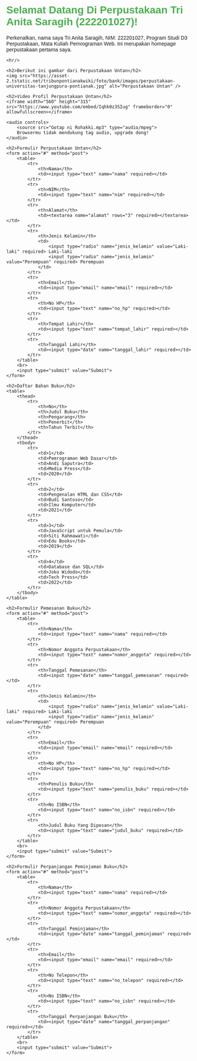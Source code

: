 <!DOCTYPE html>
<html lang="id">
<head>
    <meta charset="UTF-8">
    <meta name="viewport" content="width=device-width, initial-scale=1.0">
    <title>Perpustakaan Tri Anita Saragih</title>
    <style> 
        body {
            font-family: Arial, sans-serif;
            margin: 20px;
        }
        h1 {
            color: #4CAF50;
        }
        table {
            width: 100%;
            border-collapse: collapse;
            margin-top: 20px;
        }
        th, td {
            border: 1px solid #ddd;
            padding: 8px;
            text-align: left;
        }
        th {
            background-color: #4CAF50;
            color: white;
        }
        tr:nth-child(even) {
            background-color: #f2f2f2;
        }
    </style>
</head>
<body>
    <h1>Selamat Datang Di Perpustakaan Tri Anita Saragih (222201027)!</h1>
    <p>Perkenalkan, nama saya Tri Anita Saragih, NIM: 222201027, Program Studi D3 Perpustakaan, Mata Kuliah Pemrograman Web. Ini merupakan homepage perpustakaan pertama saya.</p>

    <hr/>

    <h2>Berikut ini gambar dari Perpustakaan Untan</h2>
    <img src="https://asset-2.tstatic.net/tribunpontianakwiki/foto/bank/images/perpustakaan-universitas-tanjungpura-pontianak.jpg" alt="Perpustakaan Untan" />

    <h2>Video Profil Perpustakaan Untan</h2>
    <iframe width="560" height="315" src="https://www.youtube.com/embed/Iqhk0z3SIug" frameborder="0" allowfullscreen></iframe>
    
    <audio controls>
        <source src="Gotap ni Rohakki.mp3" type="audio/mpeg">
        Browsermu tidak mendukung tag audio, upgrade dong!
    </audio>

    <h2>Formulir Perpustakaan Untan</h2>
    <form action="#" method="post">
        <table>
            <tr>
                <th>Nama</th>
                <td><input type="text" name="nama" required></td>
            </tr>
            <tr>
                <th>NIM</th>
                <td><input type="text" name="nim" required></td>
            </tr>
            <tr>
                <th>Alamat</th>
                <td><textarea name="alamat" rows="3" required></textarea></td>
            </tr>
            <tr>
                <th>Jenis Kelamin</th>
                <td>
                    <input type="radio" name="jenis_kelamin" value="Laki-laki" required> Laki-laki
                    <input type="radio" name="jenis_kelamin" value="Perempuan" required> Perempuan
                </td>
            </tr>
            <tr>
                <th>Email</th>
                <td><input type="email" name="email" required></td>
            </tr>
            <tr>
                <th>No HP</th>
                <td><input type="text" name="no_hp" required></td>
            </tr>
            <tr>
                <th>Tempat Lahir</th>
                <td><input type="text" name="tempat_lahir" required></td>
            </tr>
            <tr>
                <th>Tanggal Lahir</th>
                <td><input type="date" name="tanggal_lahir" required></td>
            </tr>
        </table>
        <br>
        <input type="submit" value="Submit">
    </form>

    <h2>Daftar Bahan Buku</h2>
    <table>
        <thead>
            <tr>
                <th>No</th>
                <th>Judul Buku</th>
                <th>Pengarang</th>
                <th>Penerbit</th>
                <th>Tahun Terbit</th>
            </tr>
        </thead>
        <tbody>
            <tr>
                <td>1</td>
                <td>Pemrograman Web Dasar</td>
                <td>Andi Saputra</td>
                <td>Media Press</td>
                <td>2020</td>
            </tr>
            <tr>
                <td>2</td>
                <td>Pengenalan HTML dan CSS</td>
                <td>Budi Santoso</td>
                <td>Ilmu Komputer</td>
                <td>2021</td>
            </tr>
            <tr>
                <td>3</td>
                <td>JavaScript untuk Pemula</td>
                <td>Siti Rahmawati</td>
                <td>Edu Books</td>
                <td>2019</td>
            </tr>
            <tr>
                <td>4</td>
                <td>Database dan SQL</td>
                <td>Joko Widodo</td>
                <td>Tech Press</td>
                <td>2022</td>
            </tr>
        </tbody>
    </table>

    <h2>Formulir Pemesanan Buku</h2>
    <form action="#" method="post">
        <table>
            <tr>
                <th>Nama</th>
                <td><input type="text" name="nama" required></td>
            </tr>
            <tr>
                <th>Nomor Anggota Perpustakaan</th>
                <td><input type="text" name="nomor_anggota" required></td>
            </tr>
            <tr>
                <th>Tanggal Pemesanan</th>
                <td><input type="date" name="tanggal_pemesanan" required></td>
            </tr>
            <tr>
                <th>Jenis Kelamin</th>
                <td>
                    <input type="radio" name="jenis_kelamin" value="Laki-laki" required> Laki-laki
                    <input type="radio" name="jenis_kelamin" value="Perempuan" required> Perempuan
                </td>
            </tr>
            <tr>
                <th>Email</th>
                <td><input type="email" name="email" required></td>
            </tr>
            <tr>
                <th>No HP</th>
                <td><input type="text" name="no_hp" required></td>
            </tr>
            <tr>
                <th>Penulis Buku</th>
                <td><input type="text" name="penulis_buku" required></td>
            </tr>
            <tr>
                <th>No ISBN</th>
                <td><input type="text" name="no_isbn" required></td>
            </tr>
            <tr>
                <th>Judul Buku Yang Dipesan</th>
                <td><input type="text" name="judul_buku" required></td>
            </tr>
        </table>
        <br>
        <input type="submit" value="Submit">
    </form>

    <h2>Formulir Perpanjangan Peminjaman Buku</h2>
    <form action="#" method="post">
        <table>
            <tr>
                <th>Nama</th>
                <td><input type="text" name="nama" required></td>
            </tr>
            <tr>
                <th>Nomor Anggota Perpustakaan</th>
                <td><input type="text" name="nomor_anggota" required></td>
            </tr>
            <tr>
                <th>Tanggal Peminjaman</th>
                <td><input type="date" name="tanggal_peminjaman" required></td>
            </tr>
            <tr>
                <th>Email</th>
                <td><input type="email" name="email" required></td>
            </tr>
            <tr>
                <th>No Telepon</th>
                <td><input type="text" name="no_telepon" required></td>
            </tr>
            <tr>
                <th>No ISBN</th>
                <td><input type="text" name="no_isbn" required></td>
            </tr>
            <tr>
                <th>Tanggal Perpanjangan Buku</th>
                <td><input type="date" name="tanggal_perpanjangan" required></td>
            </tr>
        </table>
        <br>
        <input type="submit" value="Submit">
    </form>
</body>
</html>
